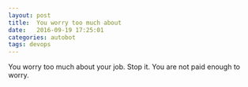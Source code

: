 ```yaml
---
layout: post
title:  You worry too much about
date:   2016-09-19 17:25:01
categories: autobot
tags: devops
---
```


You worry too much about your job.  Stop it.  You are not paid enough to worry.
